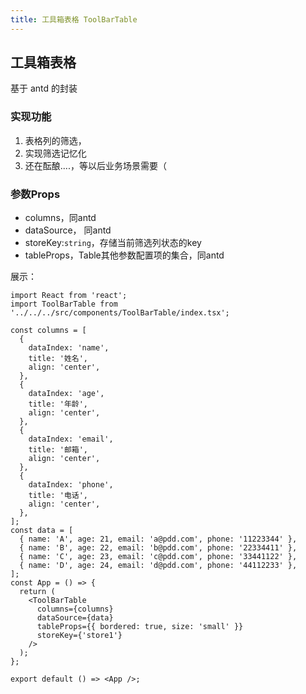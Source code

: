 ```yaml
---
title: 工具箱表格 ToolBarTable
---
```

## 工具箱表格

基于 antd 的封装

### 实现功能
1. 表格列的筛选，
2. 实现筛选记忆化
3. 还在酝酿....，等以后业务场景需要（


### 参数Props
* columns，同antd
* dataSource， 同antd
* storeKey:`string`，存储当前筛选列状态的key
* tableProps，Table其他参数配置项的集合，同antd

展示：
```tsx
import React from 'react';
import ToolBarTable from '../../../src/components/ToolBarTable/index.tsx';

const columns = [
  {
    dataIndex: 'name',
    title: '姓名',
    align: 'center',
  },
  {
    dataIndex: 'age',
    title: '年龄',
    align: 'center',
  },
  {
    dataIndex: 'email',
    title: '邮箱',
    align: 'center',
  },
  {
    dataIndex: 'phone',
    title: '电话',
    align: 'center',
  },
];
const data = [
  { name: 'A', age: 21, email: 'a@pdd.com', phone: '11223344' },
  { name: 'B', age: 22, email: 'b@pdd.com', phone: '22334411' },
  { name: 'C', age: 23, email: 'c@pdd.com', phone: '33441122' },
  { name: 'D', age: 24, email: 'd@pdd.com', phone: '44112233' },
];
const App = () => {
  return (
    <ToolBarTable
      columns={columns}
      dataSource={data}
      tableProps={{ bordered: true, size: 'small' }}
      storeKey={'store1'}
    />
  );
};

export default () => <App />;
```
